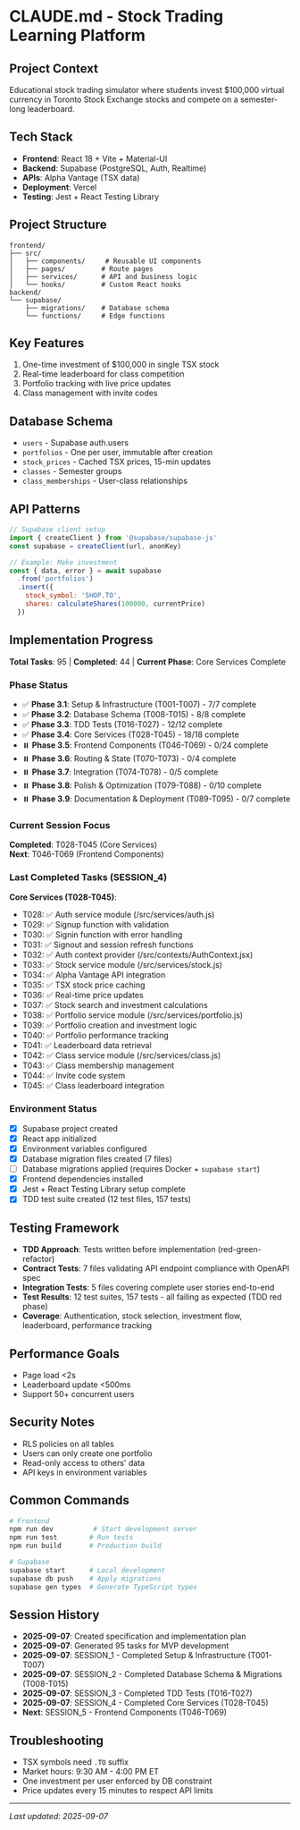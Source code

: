 # CLAUDE.md - Stock Trading Learning Platform

## Project Context
Educational stock trading simulator where students invest $100,000 virtual currency in Toronto Stock Exchange stocks and compete on a semester-long leaderboard.

## Tech Stack
- **Frontend**: React 18 + Vite + Material-UI
- **Backend**: Supabase (PostgreSQL, Auth, Realtime)
- **APIs**: Alpha Vantage (TSX data)
- **Deployment**: Vercel
- **Testing**: Jest + React Testing Library

## Project Structure
```
frontend/
├── src/
│   ├── components/     # Reusable UI components
│   ├── pages/         # Route pages
│   ├── services/      # API and business logic
│   └── hooks/         # Custom React hooks
backend/
└── supabase/
    ├── migrations/    # Database schema
    └── functions/     # Edge functions
```

## Key Features
1. One-time investment of $100,000 in single TSX stock
2. Real-time leaderboard for class competition
3. Portfolio tracking with live price updates
4. Class management with invite codes

## Database Schema
- `users` - Supabase auth.users
- `portfolios` - One per user, immutable after creation
- `stock_prices` - Cached TSX prices, 15-min updates
- `classes` - Semester groups
- `class_memberships` - User-class relationships

## API Patterns
```javascript
// Supabase client setup
import { createClient } from '@supabase/supabase-js'
const supabase = createClient(url, anonKey)

// Example: Make investment
const { data, error } = await supabase
  .from('portfolios')
  .insert({ 
    stock_symbol: 'SHOP.TO',
    shares: calculateShares(100000, currentPrice)
  })
```

## Implementation Progress
**Total Tasks**: 95 | **Completed**: 44 | **Current Phase**: Core Services Complete

### Phase Status
- ✅ **Phase 3.1**: Setup & Infrastructure (T001-T007) - 7/7 complete
- ✅ **Phase 3.2**: Database Schema (T008-T015) - 8/8 complete
- ✅ **Phase 3.3**: TDD Tests (T016-T027) - 12/12 complete
- ✅ **Phase 3.4**: Core Services (T028-T045) - 18/18 complete
- ⏸️ **Phase 3.5**: Frontend Components (T046-T069) - 0/24 complete
- ⏸️ **Phase 3.6**: Routing & State (T070-T073) - 0/4 complete
- ⏸️ **Phase 3.7**: Integration (T074-T078) - 0/5 complete
- ⏸️ **Phase 3.8**: Polish & Optimization (T079-T088) - 0/10 complete
- ⏸️ **Phase 3.9**: Documentation & Deployment (T089-T095) - 0/7 complete

### Current Session Focus
**Completed**: T028-T045 (Core Services)  
**Next**: T046-T069 (Frontend Components)

### Last Completed Tasks (SESSION_4)
**Core Services (T028-T045)**:
- T028: ✅ Auth service module (/src/services/auth.js)
- T029: ✅ Signup function with validation
- T030: ✅ Signin function with error handling
- T031: ✅ Signout and session refresh functions
- T032: ✅ Auth context provider (/src/contexts/AuthContext.jsx)
- T033: ✅ Stock service module (/src/services/stock.js)
- T034: ✅ Alpha Vantage API integration
- T035: ✅ TSX stock price caching
- T036: ✅ Real-time price updates
- T037: ✅ Stock search and investment calculations
- T038: ✅ Portfolio service module (/src/services/portfolio.js)
- T039: ✅ Portfolio creation and investment logic
- T040: ✅ Portfolio performance tracking
- T041: ✅ Leaderboard data retrieval
- T042: ✅ Class service module (/src/services/class.js)
- T043: ✅ Class membership management
- T044: ✅ Invite code system
- T045: ✅ Class leaderboard integration

### Environment Status
- [x] Supabase project created
- [x] React app initialized  
- [x] Environment variables configured
- [x] Database migration files created (7 files)
- [ ] Database migrations applied (requires Docker + `supabase start`)
- [x] Frontend dependencies installed
- [x] Jest + React Testing Library setup complete
- [x] TDD test suite created (12 test files, 157 tests)

## Testing Framework
- **TDD Approach**: Tests written before implementation (red-green-refactor)
- **Contract Tests**: 7 files validating API endpoint compliance with OpenAPI spec
- **Integration Tests**: 5 files covering complete user stories end-to-end
- **Test Results**: 12 test suites, 157 tests - all failing as expected (TDD red phase)
- **Coverage**: Authentication, stock selection, investment flow, leaderboard, performance tracking

## Performance Goals
- Page load <2s
- Leaderboard update <500ms
- Support 50+ concurrent users

## Security Notes
- RLS policies on all tables
- Users can only create one portfolio
- Read-only access to others' data
- API keys in environment variables

## Common Commands
```bash
# Frontend
npm run dev          # Start development server
npm run test        # Run tests
npm run build       # Production build

# Supabase
supabase start      # Local development
supabase db push    # Apply migrations
supabase gen types  # Generate TypeScript types
```

## Session History
- **2025-09-07**: Created specification and implementation plan
- **2025-09-07**: Generated 95 tasks for MVP development
- **2025-09-07**: SESSION_1 - Completed Setup & Infrastructure (T001-T007)
- **2025-09-07**: SESSION_2 - Completed Database Schema & Migrations (T008-T015)
- **2025-09-07**: SESSION_3 - Completed TDD Tests (T016-T027)
- **2025-09-07**: SESSION_4 - Completed Core Services (T028-T045)
- **Next**: SESSION_5 - Frontend Components (T046-T069)

## Troubleshooting
- TSX symbols need `.TO` suffix
- Market hours: 9:30 AM - 4:00 PM ET
- One investment per user enforced by DB constraint
- Price updates every 15 minutes to respect API limits

---
*Last updated: 2025-09-07*